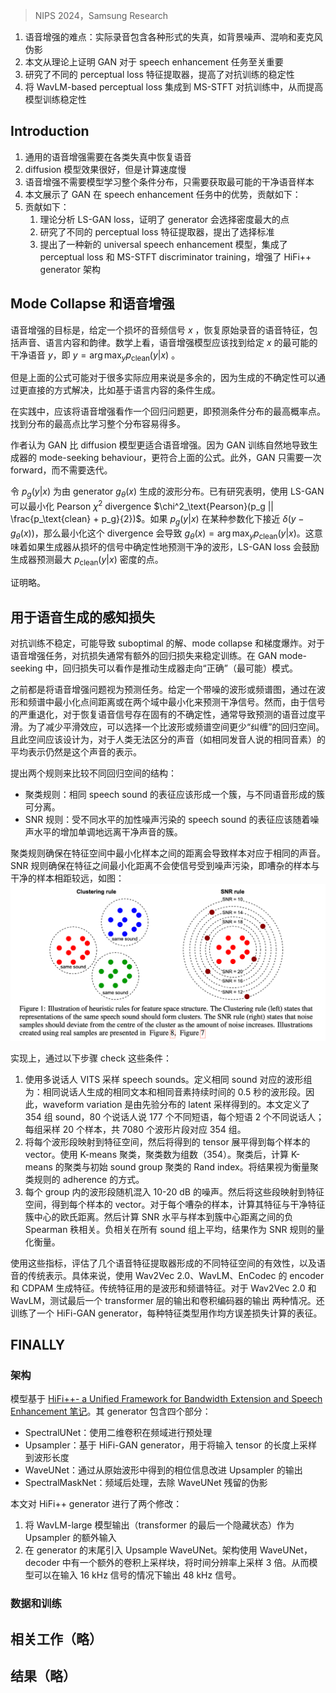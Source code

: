 > NIPS 2024，Samsung Research

1. 语音增强的难点：实际录音包含各种形式的失真，如背景噪声、混响和麦克风伪影
2. 本文从理论上证明 GAN 对于 speech enhancement 任务至关重要
3. 研究了不同的 perceptual loss 特征提取器，提高了对抗训练的稳定性
4. 将 WavLM-based perceptual loss 集成到 MS-STFT 对抗训练中，从而提高模型训练稳定性

## Introduction

1. 通用的语音增强需要在各类失真中恢复语音
2. diffusion 模型效果很好，但是计算速度慢
3. 语音增强不需要模型学习整个条件分布，只需要获取最可能的干净语音样本
4. 本文展示了 GAN 在 speech enhancement 任务中的优势，贡献如下：
5. 贡献如下：
    1. 理论分析 LS-GAN loss，证明了 generator 会选择密度最大的点
    2. 研究了不同的 perceptual loss 特征提取器，提出了选择标准
    3. 提出了一种新的 universal speech enhancement 模型，集成了 perceptual loss 和 MS-STFT discriminator training，增强了 HiFi++ generator 架构

## Mode Collapse 和语音增强

语音增强的目标是，给定一个损坏的音频信号 $x$ ，恢复原始录音的语音特征，包括声音、语言内容和韵律。数学上看，语音增强模型应该找到给定 $x$ 的最可能的干净语音 $y$，即 $y=\arg\max_yp_\text{clean}(y|x)$ 。

但是上面的公式可能对于很多实际应用来说是多余的，因为生成的不确定性可以通过更直接的方式解决，比如基于语言内容的条件生成。

在实践中，应该将语音增强看作一个回归问题更，即预测条件分布的最高概率点。找到分布的最高点比学习整个分布容易得多。

作者认为 GAN 比 diffusion 模型更适合语音增强。因为 GAN 训练自然地导致生成器的 mode-seeking behaviour，更符合上面的公式。此外，GAN 只需要一次 forward，而不需要迭代。

令 $p_g(y|x)$ 为由 generator $g_\theta(x)$ 生成的波形分布。已有研究表明，使用 LS-GAN 可以最小化 Pearson $\chi^2$ divergence $\chi^2_\text{Pearson}(p_g || \frac{p_\text{clean} + p_g}{2})$。如果 $p_g(y|x)$ 在某种参数化下接近 $\delta(y-g_\theta(x))$，那么最小化这个 divergence 会导致 $g_\theta(x)=\arg\max_y p_\text{clean}(y|x)$。这意味着如果生成器从损坏的信号中确定性地预测干净的波形，LS-GAN loss 会鼓励生成器预测最大 $p_\text{clean}(y|x)$ 密度的点。

证明略。


## 用于语音生成的感知损失

对抗训练不稳定，可能导致 suboptimal 的解、mode collapse 和梯度爆炸。对于语音增强任务，对抗损失通常有额外的回归损失来稳定训练。在 GAN mode-seeking 中，回归损失可以看作是推动生成器走向“正确”（最可能）模式。

之前都是将语音增强问题视为预测任务。给定一个带噪的波形或频谱图，通过在波形和频谱中最小化点间距离或在两个域中最小化来预测干净信号。然而，由于信号的严重退化，对于恢复语音信号存在固有的不确定性，通常导致预测的语音过度平滑。为了减少平滑效应，可以选择一个比波形或频谱空间更少“纠缠”的回归空间。且此空间应该设计为，对于人类无法区分的声音（如相同发音人说的相同音素）的平均表示仍然是这个声音的表示。

提出两个规则来比较不同回归空间的结构：
+ 聚类规则：相同 speech sound 的表征应该形成一个簇，与不同语音形成的簇可分离。
+ SNR 规则：受不同水平的加性噪声污染的 speech sound 的表征应该随着噪声水平的增加单调地远离干净声音的簇。

聚类规则确保在特征空间中最小化样本之间的距离会导致样本对应于相同的声音。SNR 规则确保在特征之间最小化距离不会使信号受到噪声污染，即嘈杂的样本与干净的样本相距较远，如图：
![](image/Pasted%20image%2020241015112519.png)

实现上，通过以下步骤 check 这些条件：

1. 使用多说话人 VITS 采样 speech sounds。定义相同 sound 对应的波形组为：相同说话人生成的相同文本和相同音素持续时间的 0.5 秒的波形段。因此，waveform variation 是由先验分布的 latent 采样得到的。本文定义了 354 组 sound，80 个说话人说 177 个不同短语，每个短语 2 个不同说话人；每组采样 20 个样本，共 7080 个波形片段对应 354 组。
2. 将每个波形段映射到特征空间，然后将得到的 tensor 展平得到每个样本的 vector。使用 K-means 聚类，聚类数为组数（354）。聚类后，计算 K-means 的聚类与初始 sound group 聚类的 Rand index。将结果视为衡量聚类规则的 adherence 的方式。
3. 每个 group 内的波形段随机混入 10-20 dB 的噪声。然后将这些段映射到特征空间，得到每个样本的 vector。对于每个嘈杂的样本，计算其特征与干净特征簇中心的欧氏距离。然后计算 SNR 水平与样本到簇中心距离之间的负 Spearman 秩相关。负相关在所有 sound 组上平均，结果作为 SNR 规则的量化衡量。

使用这些指标，评估了几个语音特征提取器形成的不同特征空间的有效性，以及语音的传统表示。具体来说，使用 Wav2Vec 2.0、WavLM、EnCodec 的 encoder 和 CDPAM 生成特征。传统特征用的是波形和频谱特征。对于 Wav2Vec 2.0 和 WavLM，测试最后一个 transformer 层的输出和卷积编码器的输出 两种情况。还训练了一个 HiFi-GAN generator，每种特征类型用作均方误差损失计算的表征。

## FINALLY

### 架构

模型基于 [HiFi++- a Unified Framework for Bandwidth Extension and Speech Enhancement 笔记](HiFi++-%20a%20Unified%20Framework%20for%20Bandwidth%20Extension%20and%20Speech%20Enhancement%20笔记.md)。其 generator 包含四个部分：
+ SpectralUNet：使用二维卷积在频域进行预处理
+ Upsampler：基于 HiFi-GAN generator，用于将输入 tensor 的长度上采样到波形长度
+ WaveUNet：通过从原始波形中得到的相位信息改进 Upsampler 的输出
+ SpectralMaskNet：频域后处理，去除 WaveUNet 残留的伪影

本文对 HiFi++ generator 进行了两个修改：
1. 将 WavLM-large 模型输出（transformer 的最后一个隐藏状态）作为 Upsampler 的额外输入
2. 在 generator 的末尾引入 Upsample WaveUNet。架构使用 WaveUNet，decoder 中有一个额外的卷积上采样块，将时间分辨率上采样 3 倍。从而模型可以在输入 16 kHz 信号的情况下输出 48 kHz 信号。

### 数据和训练

## 相关工作（略）

## 结果（略）
